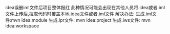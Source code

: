 idea误删iml文件后项目整体报红
此种情况可能会出现在其他人员将.idea或者.iml文件上传后,拉取代码时覆盖本地.idea文件或者.iml文件
解决办法:
生成.iml文件:mvn idea:module
生成.ipr文件: mvn idea:project
生成.iws文件: mvn idea:workspace
